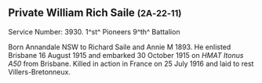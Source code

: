 ## Private William Rich Saile <small>(2A‑22‑11)</small>

Service Number: 3930. 1^st^ Pioneers 9^th^ Battalion 

Born Annandale NSW to Richard Saile and Annie M 1893. He enlisted Brisbane 16 August 1915 and embarked 30 October 1915 on *HMAT Itonus A50* from Brisbane. Killed in action in France on 25 July 1916 and laid to rest Villers-Bretonneux.

<!--

WRONG? Location says Wilkins https://brisbane.discovereverafter.com/profile/31661205

-->